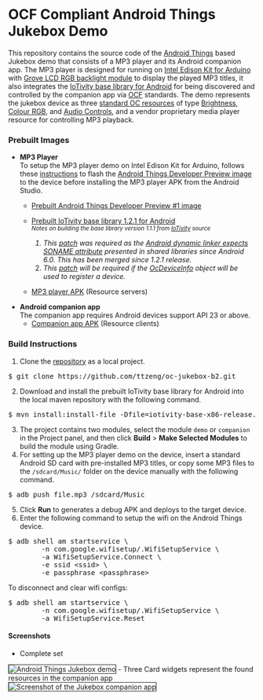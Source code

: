 OCF Compliant Android Things Jukebox Demo
=====

This repository contains the source code of the [Android Things](https://developer.android.com/things/index.html) based Jukebox demo that consists of a MP3 player and its Android companion app. The MP3 player is designed for running on [Intel Edison Kit for Arduino](https://www.arduino.cc/en/ArduinoCertified/IntelEdison) with [Grove LCD RGB backlight module](http://wiki.seeed.cc/Grove/Display/Grove_LCD_RGB_Backlight/) to display the played MP3 titles, it also integrates the [IoTivity base library for Android](https://api-docs.iotivity.org/latest-java/index.html) for being discovered and controlled by the companion app via [OCF](https://openconnectivity.org/) standards. The demo represents the jukebox device as three [standard OC resources](https://openconnectivity.org/wp-content/uploads/2016/06/OIC_1.1_Candidate_Specification.zip) of type [Brightness](http://oneiota.org/revisions/1746), [Colour RGB](http://oneiota.org/revisions/1797), and [Audio Controls](http://oneiota.org/revisions/1388), and a vendor proprietary media player resource for controlling MP3 playback.

### Prebuilt Images
- **MP3 Player**  
  To setup the MP3 player demo on Intel Edison Kit for Arduino, follows these [instructions](https://developer.android.com/things/hardware/edison.html) to flash the [Android Things Developer Preview image](https://developer.android.com/things/preview/download.html) to the device before installing the MP3 player APK from the Android Studio.
    + [Prebuilt Android Things Developer Preview #1 image](https://drive.google.com/open?id=0B8-BcoYPJr2LLXo3SHhhbGtncTA)
    + [Prebuilt IoTivity base library 1.2.1 for Android](https://drive.google.com/open?id=0B8-BcoYPJr2LTDI2Skc5cTd1VXM)  
    <sup><i>Notes on building the base library version 1.1.1 from [IoTivity](https://www.iotivity.org/) source  
        1. This [patch](https://gerrit.iotivity.org/gerrit/#/c/7595/) was required as the [Android dynamic linker expects SONAME attribute](https://developer.android.com/about/versions/marshmallow/android-6.0-changes.html#behavior-runtime) presented in shared libraries since Android 6.0. This has been merged since 1.2.1 release.  
        2. This [patch](https://gerrit.iotivity.org/gerrit/#/c/10165/) will be required if the [OcDeviceInfo](https://api-docs.iotivity.org/latest-java/index.html) object will be used to register a device.</i></sup>

    + [MP3 player APK](https://drive.google.com/open?id=0B8-BcoYPJr2LVnplS2R3d0djTXM) (Resource servers)
    <p>
- **Android companion app**  
    The companion app requires Android devices support API 23 or above.
    + [Companion app APK](https://drive.google.com/open?id=0B8-BcoYPJr2Lem52VUREYVpUTDA) (Resource clients)

### Build Instructions
1. Clone the [repository](https://github.com/ttzeng/oc-jukebox-b2) as a local project.
<pre>$ git clone https://github.com/ttzeng/oc-jukebox-b2.git
</pre>
2. Download and install the prebuilt IoTivity base library for Android into the local maven repository with the following command.
<pre>$ mvn install:install-file -Dfile=iotivity-base-x86-release.aar -DgroupId=org.iotivity -DartifactId=base-x86 -Dversion=1.2.1 -Dpackaging=aar
</pre>
3. The project contains two modules, select the module <code>demo</code> or <code>companion</code> in the Project panel, and then click <b>Build</b> > <b>Make Selected Modules</b> to build the module using Gradle.
4. For setting up the MP3 player demo on the device, insert a standard Android SD card with pre-installed MP3 titles, or copy some MP3 files to the <code>/sdcard/Music/</code> folder on the device manually with the following command.
<pre>$ adb push file.mp3 /sdcard/Music
</pre>
5. Click <b>Run</b> to generates a debug APK and deploys to the target device.
6. Enter the following command to setup the wifi on the Android Things device.
<pre>$ adb shell am startservice \
        -n com.google.wifisetup/.WifiSetupService \
        -a WifiSetupService.Connect \
        -e ssid &lt;ssid&gt; \
        -e passphrase &lt;passphrase&gt;
</pre>To disconnect and clear wifi configs:
<pre>$ adb shell am startservice \
        -n com.google.wifisetup/.WifiSetupService \
        -a WifiSetupService.Reset
</pre>

#### Screenshots
- Complete set  
<img src="http://ttzeng.github.io/doc/assets/OC-Jukebox-Brillo2.jpg" border="1" alt="Android Things Jukebox demo" />
- Three Card widgets represent the found resources in the companion app  
<img src="http://ttzeng.github.io/doc/assets/OC-Jukebox-Brillo2.png" border="1" alt="Screenshot of the Jukebox companion app" />
